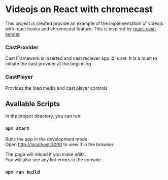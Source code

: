 # Videojs on React with chromecast

This project is created provide an example of the implementation of videojs with react hooks and chromecast feature.
This is inspired by [react-cast-sender](react-cast-sender)

### CastProvider

Cast Framework is inserted and cast reciever app id is set. It is a must to initiate the cast provider at the beginning

### CastPlayer

Provides the load media and cast player controls

## Available Scripts

In the project directory, you can run:

### `npm start`

Runs the app in the development mode.<br />
Open [http://localhost:3000](http://localhost:3000) to view it in the browser.

The page will reload if you make edits.<br />
You will also see any lint errors in the console.

### `npm run build`
